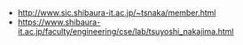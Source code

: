 

- http://www.sic.shibaura-it.ac.jp/~tsnaka/member.html
- https://www.shibaura-it.ac.jp/faculty/engineering/cse/lab/tsuyoshi_nakajima.html